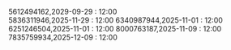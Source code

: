 5612494162,2029-09-29 : 12:00       
5836311946,2025-11-29 : 12:00
6340987944,2025-11-01 : 12:00  
6251246504,2025-11-01 : 12:00
8000763187,2025-11-09 : 12:00
7835759934,2025-12-09 : 12:00
